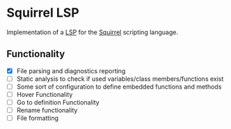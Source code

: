 # Squirrel LSP

Implementation of a [LSP](https://microsoft.github.io/language-server-protocol/overviews/lsp/overview/) for the [Squirrel](http://www.squirrel-lang.org/) scripting language.

## Functionality

- [x] File parsing and diagnostics reporting
- [ ] Static analysis to check if used variables/class members/functions exist
- [ ] Some sort of configuration to define embedded functions and methods
- [ ] Hover Functionality
- [ ] Go to definition Functionality
- [ ] Rename functionality
- [ ] File formatting
